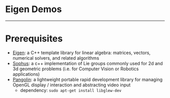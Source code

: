 # Eigen Demos

-----

# Prerequisites

* [Eigen](http://eigen.tuxfamily.org/index.php?title=Main_Page): a C++ template library for linear algebra: matrices, vectors, numerical solvers, and related algorithms
* [Sophus](https://github.com/strasdat/Sophus): a c++ implementation of Lie groups commonly used for 2d and 3d geometric problems (i.e. for Computer Vision or Robotics applications)
* [Pangolin](https://github.com/stevenlovegrove/Pangolin): a lightweight portable rapid development library for managing OpenGL display / interaction and abstracting video input
  - dependency: `sudo apt-get install libglew-dev`
